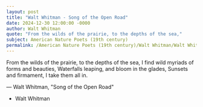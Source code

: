 ```yaml
---
layout: post
title: "Walt Whitman - Song of the Open Road"
date: 2024-12-30 12:00:00 -0000
author: Walt Whitman
quote: "From the wilds of the prairie, to the depths of the sea,"
subject: American Nature Poets (19th century)
permalink: /American Nature Poets (19th century)/Walt Whitman/Walt Whitman - Song of the Open Road
---
```


From the wilds of the prairie, to the depths of the sea,
  I find wild myriads of forms and beauties,
  Waterfalls leaping, and bloom in the glades,
  Sunsets and firmament, I take them all in.

— Walt Whitman, "Song of the Open Road"

- Walt Whitman
